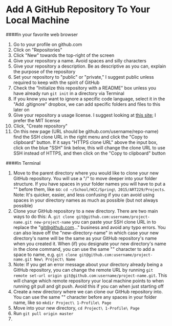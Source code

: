 Add A GitHub Repository To Your Local Machine
=============================================

####In your favorite web browser
1. Go to your profile on github.com
1. Click on "Repositories"
1. Click "New" towards the top-right of the screen
1. Give your repository a name. Avoid spaces and silly characters
1. Give your repository a description. Be as descriptive as you can, explain the purpose of the repository 
1. Set your repository to "public" or "private," I suggest public unless required to keep with the spirit of GitHub
1. Check the "Initialize this repository with a README" box unless you have already run `git init` in a directory via Terminal
1. If you know you want to ignore a specific code language, select it in the "Add .gitignore" dropbox, we can add specific folders and files to this later on
1. Give your repository a usage license. I suggest looking at [this site](http://choosealicense.com/ "Choose A License"); I prefer the MIT license
1. Click, "Create repository"
1. On this new page (URL should be github.com/username/repo-name) find the SSH clone URL in the right menu and click the "Copy to clipboard" button. If it says "HTTPS clone URL" above the input box, click on the blue "SSH" link below, this will change the clone URL to use SSH instead of HTTPS, and then click on the "Copy to clipboard" button

####In Terminal
1. Move to the parent directory where you would like to clone your new GitHub repository. You will use a "/" to move deeper into your folder structure. If you have spaces in your folder names you will have to put a "\" before them, like so: `cd ~/School/HCC/Spring\ 2015/ART229/Projects`. Note: It's quicker, easier, and less confusing if you can avoid using spaces in your directory names as much as possible (but not always possible)
1. Clone your GitHub repository to a new directory. There are two main ways to do this:
A. `git clone git@github.com:username/project-name.git new-project-name` you can paste your SSH clone URL in to replace the "git@github.com..." business and avoid any typo errors. You can also leave off the "new-directory-name" in which case your new directory's name will be the same as your GitHub repository's name when you created it. When (if) you designate your new directory's name in the clone command, you can use the same "\" character to add a space to name, e.g. `git clone git@github.com:username/project-name.git New\ Project\ Name` 
1. Note: If you get an error message about your directory already being a GitHub repository, you can change the remote URL by running `git remote set-url origin git@github.com:username/project-name.git`. This will change which remote repository your local machine points to when running git pull and git push. Avoid this if you can when just starting off
1. Create a new directory where we can clone our GitHub repository into. You can use the same "\" character before any spaces in your folder name, like so `mkdir Project\ 1-Profile\ Page`
1. Move into your new directory, `cd Project\ 1-Profile\ Page`
1. Run `git pull origin master`
1. 